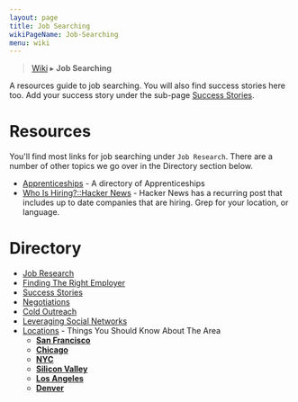 ```yaml
---
layout: page
title: Job Searching
wikiPageName: Job-Searching
menu: wiki
---
```


> [Wiki](Home) ▸ **Job Searching**

A resources guide to job searching. You will also find success stories here too. Add your success story under the sub-page [Success Stories](Success-Stories).

# Resources

You'll find most links for job searching under `Job Research`. There are a number of other topics we go over in the Directory section below.

* [Apprenticeships](http://apprentice.at/) - A directory of Apprenticeships
* [Who Is Hiring?::Hacker News](https://news.ycombinator.com/submitted?id=whoishiring) - Hacker News has a recurring post that includes up to date companies that are hiring. Grep for your location, or language.


# Directory
* [Job Research](Jobs-Research)
* [Finding The Right Employer](Jobs-Finding-The-Right-Employer)
* [Success Stories](Jobs-Success-Stories)
* [Negotiations](Jobs-Negotiations)
* [Cold Outreach](Jobs-Cold-Outreach)
* [Leveraging Social Networks](Jobs-Leveraging-Social-Networks)
* [Locations](Jobs-Locations) - Things You Should Know About The Area
  * [**San Francisco**](Jobs-SFBayArea-SF)
  * [**Chicago**](Jobs-Chicago)
  * [**NYC**](Jobs-NYC)
  * [**Silicon Valley**](Jobs-SFBayArea-SV)
  * [**Los Angeles**](Jobs-LA)
  * [**Denver**](Jobs-Denver)
